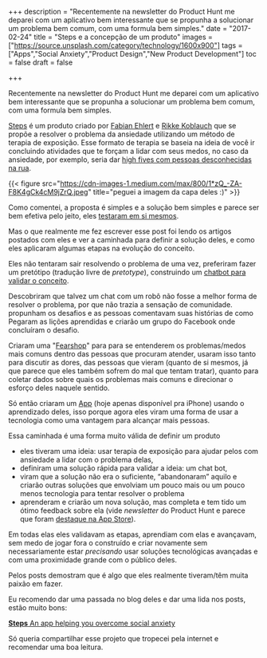 +++
description = "Recentemente na newsletter do Product Hunt me deparei com um aplicativo bem interessante que se propunha a solucionar um problema bem comum, com uma formula bem simples."
date = "2017-02-24"
title = "Steps e a concepção de um produto"
images = ["https://source.unsplash.com/category/technology/1600x900"]
tags = ["Apps","Social Anxiety","Product Design","New Product Development"]
toc = false
draft = false

+++

<!--more-->

Recentemente na newsletter do Product Hunt me deparei com um aplicativo bem interessante que se propunha a solucionar um problema bem comum, com uma formula bem simples.

[Steps](https://medium.com/steps) é um produto criado por [Fabian Ehlert](https://medium.com/@fabianehlert) e [Rikke Koblauch](https://medium.com/@rikkekoblauch) que se propõe a resolver o problema da ansiedade utilizando um método de terapia de exposição. Esse formato de terapia se baseia na ideia de você ir concluindo atividades que te forçam a lidar com seus medos, no caso da ansiedade, por exemplo, seria dar [high fives com pessoas desconhecidas na rua](https://medium.com/steps/how-high-fiving-strangers-helps-me-design-products-335775285d8a#.djjw4zqqt).

{{< figure src="https://cdn-images-1.medium.com/max/800/1*zQ_-ZA-F8K4gCk4cM9jZrQ.jpeg"
        title="peguei a imagem da capa deles :)" >}}

Como comentei, a proposta é simples e a solução bem simples e parece ser bem efetiva pelo jeito, eles [testaram em si mesmos](https://medium.com/steps/i-went-to-a-restaurant-by-myself-like-a-psychopath-7774db61225#.vc26zjzgb).

Mas o que realmente me fez escrever esse post foi lendo os artigos postados com eles e ver a caminhada para definir a solução deles, e como eles aplicaram algumas etapas na evolução do conceito.

Eles não tentaram sair resolvendo o problema de uma vez, preferiram fazer um pretótipo (tradução livre de *pretotype*), construindo um [chatbot para validar o conceito](https://medium.com/steps/two-steps-forward-one-step-back-89de69d79818#.ucau3jkyo).

Descobriram que talvez um chat com um robô não fosse a melhor forma de resolver o problema, por que não trazia a sensação de comunidade. propunham os desafios e as pessoas comentavam suas histórias de como Pegaram as lições aprendidas e criarão um grupo do Facebook onde concluíram o desafio.

Criaram uma "[Fearshop](https://medium.com/steps/welcome-to-fearshop-a5046e049ab8#.re4sa2hn0)" para para se entenderem os problemas/medos mais comuns dentro das pessoas que procuram atender, usaram isso tanto para discutir as dores, das pessoas que vieram (quanto de si mesmos, já que parece que eles também sofrem do mal que tentam tratar), quanto para coletar dados sobre quais os problemas mais comuns e direcionar o esforço deles naquele sentido.

Só então criaram um [App](http://itunes.apple.com/app/id1185312069?source=collection_home---2------0----------) (hoje apenas disponível pra iPhone) usando o aprendizado deles, isso porque agora eles viram uma forma de usar a tecnologia como uma vantagem para alcançar mais pessoas.

Essa caminhada é uma forma muito válida de definir um produto

- eles tiveram uma ideia: usar terapia de exposição para ajudar pelos com ansiedade a lidar com o problema delas,
- definiram uma solução rápida para validar a ideia: um chat bot,
- viram que a solução não era o suficiente, “abandonaram” aquilo e criarão outras soluções que envolviam um pouco mais ou um pouco menos tecnologia para tentar resolver o problema
- aprenderam e criarão um nova solução, mas completa e tem tido um ótimo feedback sobre ela (vide *newsletter* do Product Hunt e parece que foram [destaque na App Store](https://twitter.com/Rikkekoblauch/status/834813600099352577)).

Em todas elas eles validavam as etapas, aprendiam com elas e avançavam, sem medo de jogar fora o construído e criar novamente sem necessariamente estar *precisando* usar soluções tecnológicas avançadas e com uma proximidade grande com o público deles.

Pelos posts demostram que é algo que eles realmente tiveram/têm muita paixão em fazer.

Eu recomendo dar uma passada no blog deles e dar uma lida nos posts, estão muito bons:

[**Steps** An app helping you overcome social anxiety](https://medium.com/steps)

Só queria compartilhar esse projeto que tropecei pela internet e
recomendar uma boa leitura.
